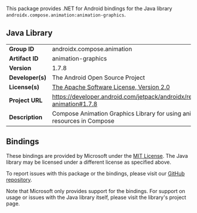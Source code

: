 This package provides .NET for Android bindings for the Java library `androidx.compose.animation:animation-graphics`.

## Java Library

| | |
|-|-|
| **Group ID** | androidx.compose.animation |
| **Artifact ID** | animation-graphics |
| **Version** | 1.7.8 |
| **Developer(s)** | The Android Open Source Project |
| **License(s)** | [The Apache Software License, Version 2.0](http://www.apache.org/licenses/LICENSE-2.0.txt) |
| **Project URL** | https://developer.android.com/jetpack/androidx/releases/compose-animation#1.7.8 |
| **Description** | Compose Animation Graphics Library for using animated-vector resources in Compose |

## Bindings

These bindings are provided by Microsoft under the [MIT License](https://opensource.org/licenses/MIT). The Java
library may be licensed under a different license as specified above.

To report issues with this package or the bindings, please visit our [GitHub repository](https://aka.ms/android-libraries).

Note that Microsoft only provides support for the bindings. For support on
usage or issues with the Java library itself, please visit the library's project page.
